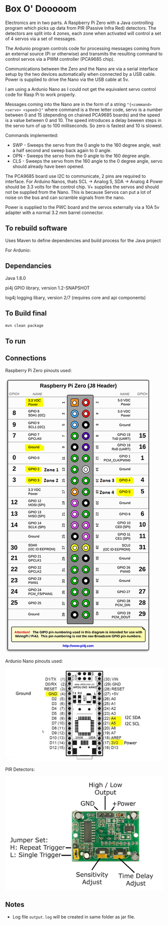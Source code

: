 Box O' Dooooom
==============

Electronics are in two parts. A Raspberry Pi Zero with a Java controlling program which picks up data from 
PIR (Passive Infra Red) detectors.
The detectors are split into 4 zones, each zone when activated will control a set of 4 servos via a set of messages.

The Ardunio program controls code for processing messages coming from an external source (Pi or otherwise) 
and transmits the resulting command to control servos via a PWM controller (PCA9685 chip).

Communications between the Zero and the Nano are via a serial interface setup by the two devices automatically 
when connected by a USB cable. Power is supplied to drive the Nano via the USB cable at 5v.

I am using a Ardunio Nano as I could not get the equivalent servo control code for Rasp Pi to work properly.

Messages coming into the Nano are in the form of a string `"{<command> <servo> <speed>}"` where command is a three letter code, servo is a
number between 0 and 15 (depending on chained PCA9685 boards) and the speed is a value between 0 and 10. The speed introduces
a delay beween steps in the servo turn of up to 100 milliseconds. So zero is fastest and 10 is slowest.

Commands implemented:
- SWP - Sweeps the servo from the 0 angle to the 160 degree angle, wait a half second and sweep back again to 0 angle.
- OPN - Sweeps the servo from the 0 angle to the 160 degree angle.
- CLS - Sweeps the servo from the 160 angle to the 0 degree angle, servo should already have been opened.

The PCA9685 board use I2C to communicate, 2 pins are required to
interface. For Arduino Nanos, thats SCL -> Analog 5, SDA -> Analog 4
Power should be 3.3 volts for the control chip. V+ supplies the servos
and should not be supplied from the Nano. This is because Servos can put
a lot of noise on the bus and can scramble signals from the nano.

Power is supplied to the PWC board and the servos externally via a 10A 5v adapter with a normal 3.2 mm barrel connector. 

To rebuild software 
-------------------

Uses Maven to define dependencies and build process for the Java project

For Ardunio:

Dependancies
------------

Java 1.8.0

pi4j GPIO library, version 1.2-SNAPSHOT

log4j logging libary, version 2/7 (requires core and api components) 

To Build final
--------------

`mvn clean package`

To run
------

Connections
-----------

Raspberry Pi Zero pinouts used: 

![alt text](./j8header-zero.png "Raspberry Pi Zero pinouts used")

Ardunio Nano pinouts used: 

![alt text](./Arduino-Nano-V3.jpg "Ardunio Nano pinouts used")

PIR Detectors: 

![alt text](./PIR.PNG "Ardunio Nano pinouts used")

Notes
-----

- Log file `output.log` will be created in same folder as jar file. 

